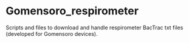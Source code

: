 # Gomensoro_respirometer
Scripts and files to download and handle respirometer BacTrac txt files (developed for Gomensoro devices).
